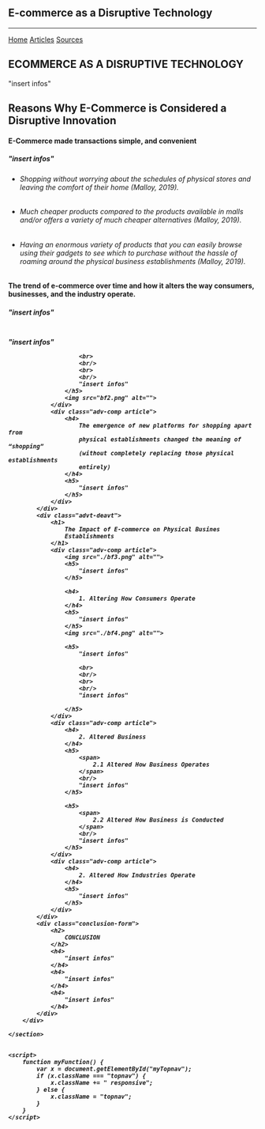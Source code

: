 <section id="disruptivetech">
    <div class="container">
        <div class="row">
            <div class="col-lg-12 text-center">
                <h2 class="section-heading">E-commerce as a Disruptive Technology</h2>
                <hr class="primary">
                </div>
            </div>
        </div>
    </div>
</section>

<!DOCTYPE html>
<html lang="en">
<head>
    <meta charset="UTF-8">
    <meta http-equiv="X-UA-Compatible" content="IE=edge">
    <link rel="stylesheet" href="https://cdnjs.cloudflare.com/ajax/libs/font-awesome/4.7.0/css/font-awesome.min.css">
    <link href="https://cdn.jsdelivr.net/npm/bootstrap@5.2.0-beta1/dist/css/bootstrap.min.css" rel="stylesheet" integrity="sha384-0evHe/X+R7YkIZDRvuzKMRqM+OrBnVFBL6DOitfPri4tjfHxaWutUpFmBp4vmVor" crossorigin="anonymous">
    <meta name="viewport" content="width=device-width, initial-scale=1.0">
    <link rel="stylesheet" href="style.css">
</head>
<body>
    <section class="home">
        <div class="topnav" id="myTopnav">
            <a href="index.html" class="active">Home</a>
            <a href="articles.html">Articles</a>
            <a href="sources.html">Sources</a>
            <a href="javascript:void(0);" class="icon" onclick="myFunction()">
                <i class="fa fa-bars"></i>
            </a>
        </div>
        <div class="container-fluid">
            <h1>
                ECOMMERCE AS A DISRUPTIVE TECHNOLOGY
            </h1>
            <img src="insert image" alt="">  
        </div>
        <div class="components">
            <div class="mid-side">
                "insert infos"
            </div>
        </div>
        <div class="component-3">
            <div class="advt-deavt">
                <h1>
                    Reasons Why E-Commerce is Considered a
                    Disruptive Innovation
                </h1>
                <div class="adv-comp">
                    <h4> E-Commerce made transactions simple, and convenient </h4>
                    <h5>
                        "insert infos"
                    </h5>
                    <ul>
                        <li>
                            <h6> 
                                Shopping without worrying about the schedules of physical stores and leaving the
                                comfort of their home (Malloy, 2019).
                            </h6>
                        </li>
                        <li>
                            <h6>
                                Much cheaper products compared to the products available in malls and/or offers a
                                variety of much cheaper alternatives (Malloy, 2019).
                            </h6>
                        </li>
                        <li>
                            <h6>
                                Having an enormous variety of products that you can easily browse using their gadgets
                                to see which to purchase without the hassle of roaming around the physical business
                                establishments (Malloy, 2019).
                            </h6>
                        </li>
                    </ul>
                </div>
                <div class="adv-comp article">
                    <h4>
                        The trend of e-commerce over time and how it alters the way
                        consumers, businesses, and the industry operate.
                    </h4>
                    <h5>
                        "insert infos"
                    </h5>
                    <img src="./bf1.png" alt="">
                    <h5>
                        "insert infos"

                        <br>
                        <br/>
                        <br>
                        <br/>
                        "insert infos"
                    </h5>
                    <img src="bf2.png" alt="">
                </div>
                <div class="adv-comp article">
                    <h4>
                        The emergence of new platforms for shopping apart from
                        physical establishments changed the meaning of “shopping”
                        (without completely replacing those physical establishments
                        entirely)
                    </h4>
                    <h5>
                        "insert infos"
                    </h5>
                </div>
            </div>
            <div class="advt-deavt">
                <h1>
                    The Impact of E-commerce on Physical Busines
                    Establishments
                </h1>
                <div class="adv-comp article">
                    <img src="./bf3.png" alt="">
                    <h5>
                        "insert infos"
                    </h5>

                    <h4>
                        1. Altering How Consumers Operate
                    </h4>
                    <h5>
                        "insert infos"
                    </h5>
                    <img src="./bf4.png" alt="">

                    <h5>
                        "insert infos"

                        <br>
                        <br/>
                        <br>
                        <br/>
                        "insert infos"
                        
                    </h5>
                </div>
                <div class="adv-comp article">
                    <h4>
                        2. Altered Business
                    </h4>
                    <h5>
                        <span>
                            2.1 Altered How Business Operates
                        </span>
                        <br/>
                        "insert infos"
                    </h5>
                    
                    <h5>
                        <span>
                            2.2 Altered How Business is Conducted
                        </span>
                        <br/>
                        "insert infos"
                    </h5>
                </div>
                <div class="adv-comp article">
                    <h4>
                        2. Altered How Industries Operate
                    </h4>
                    <h5>
                        "insert infos"
                    </h5>
                </div>
            </div>
            <div class="conclusion-form">
                <h2>
                    CONCLUSION
                </h2>
                <h4>
                    "insert infos"
                </h4>
                <h4>
                    "insert infos"
                </h4>
                <h4>
                    "insert infos"
                </h4>
            </div>
        </div>
        
    </section>


    <script>
        function myFunction() {
            var x = document.getElementById("myTopnav");
            if (x.className === "topnav") {
                x.className += " responsive";
            } else {
                x.className = "topnav";
            }
        }
    </script>
</body>
</html>
